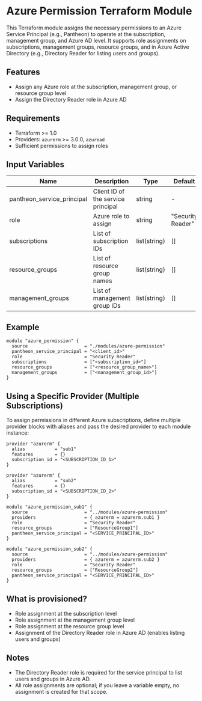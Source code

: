 # Azure Permission Terraform Module

This Terraform module assigns the necessary permissions to an Azure Service Principal (e.g., Pantheon) to operate at the subscription, management group, and Azure AD level. It supports role assignments on subscriptions, management groups, resource groups, and in Azure Active Directory (e.g., Directory Reader for listing users and groups).

## Features
- Assign any Azure role at the subscription, management group, or resource group level
- Assign the Directory Reader role in Azure AD

## Requirements
- Terraform >= 1.0
- Providers: `azurerm` >= 3.0.0, `azuread`
- Sufficient permissions to assign roles

## Input Variables

| Name                        | Description                                                        | Type         | Default              |
|-----------------------------|--------------------------------------------------------------------|--------------|----------------------|
| pantheon_service_principal  | Client ID of the service principal                                 | string       | -                    |
| role                        | Azure role to assign                                               | string       | "Security Reader"    |
| subscriptions               | List of subscription IDs                                           | list(string) | []                   |
| resource_groups             | List of resource group names                                       | list(string) | []                   |
| management_groups           | List of management group IDs                                       | list(string) | []                   |

## Example

```hcl
module "azure_permission" {
  source                     = "./modules/azure-permission"
  pantheon_service_principal = "<client_id>"
  role                       = "Security Reader"
  subscriptions              = ["<subscription_id>"]
  resource_groups            = ["<resource_group_name>"]
  management_groups          = ["<management_group_id>"]
}
```

## Using a Specific Provider (Multiple Subscriptions)

To assign permissions in different Azure subscriptions, define multiple provider blocks with aliases and pass the desired provider to each module instance:

```hcl
provider "azurerm" {
  alias           = "sub1"
  features        = {}
  subscription_id = "<SUBSCRIPTION_ID_1>"
}

provider "azurerm" {
  alias           = "sub2"
  features        = {}
  subscription_id = "<SUBSCRIPTION_ID_2>"
}

module "azure_permission_sub1" {
  source                     = "../modules/azure-permission"
  providers                  = { azurerm = azurerm.sub1 }
  role                       = "Security Reader"
  resource_groups            = ["ResourceGroup1"]
  pantheon_service_principal = "<SERVICE_PRINCIPAL_ID>"
}

module "azure_permission_sub2" {
  source                     = "../modules/azure-permission"
  providers                  = { azurerm = azurerm.sub2 }
  role                       = "Security Reader"
  resource_groups            = ["ResourceGroup2"]
  pantheon_service_principal = "<SERVICE_PRINCIPAL_ID>"
}
```

## What is provisioned?
- Role assignment at the subscription level
- Role assignment at the management group level
- Role assignment at the resource group level
- Assignment of the Directory Reader role in Azure AD (enables listing users and groups)

## Notes
- The Directory Reader role is required for the service principal to list users and groups in Azure AD.
- All role assignments are optional; if you leave a variable empty, no assignment is created for that scope.
